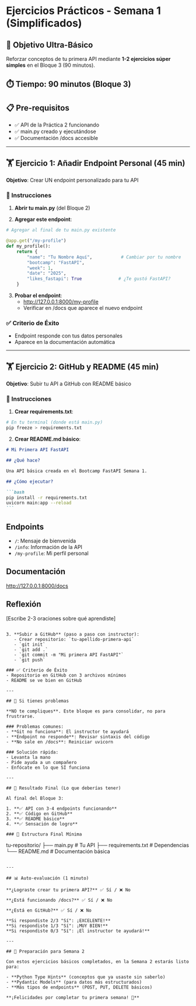 # Ejercicios Prácticos - Semana 1 (Simplificados)

## 🎯 Objetivo Ultra-Básico

Reforzar conceptos de tu primera API mediante **1-2 ejercicios súper simples** en el Bloque 3 (90 minutos).

## ⏱️ Tiempo: 90 minutos (Bloque 3)

## 📋 Pre-requisitos

- ✅ API de la Práctica 2 funcionando
- ✅ main.py creado y ejecutándose
- ✅ Documentación /docs accesible

---

## 🏋️ Ejercicio 1: Añadir Endpoint Personal (45 min)

**Objetivo**: Crear UN endpoint personalizado para tu API

### 📝 Instrucciones

1. **Abrir tu main.py** (del Bloque 2)

2. **Agregar este endpoint**:

```python
# Agregar al final de tu main.py existente

@app.get("/my-profile")
def my_profile():
    return {
        "name": "Tu Nombre Aquí",           # Cambiar por tu nombre
        "bootcamp": "FastAPI",
        "week": 1,
        "date": "2025",
        "likes_fastapi": True              # ¿Te gustó FastAPI?
    }
```

3. **Probar el endpoint**:
   - http://127.0.0.1:8000/my-profile
   - Verificar en /docs que aparece el nuevo endpoint

### ✅ Criterio de Éxito

- Endpoint responde con tus datos personales
- Aparece en la documentación automática

---

## 🏋️ Ejercicio 2: GitHub y README (45 min)

**Objetivo**: Subir tu API a GitHub con README básico

### 📝 Instrucciones

1. **Crear requirements.txt**:

```bash
# En tu terminal (donde está main.py)
pip freeze > requirements.txt
```

2. **Crear README.md básico**:

````markdown
# Mi Primera API FastAPI

## ¿Qué hace?

Una API básica creada en el Bootcamp FastAPI Semana 1.

## ¿Cómo ejecutar?

```bash
pip install -r requirements.txt
uvicorn main:app --reload
```
````

## Endpoints

- `/`: Mensaje de bienvenida
- `/info`: Información de la API
- `/my-profile`: Mi perfil personal

## Documentación

http://127.0.0.1:8000/docs

## Reflexión

[Escribe 2-3 oraciones sobre qué aprendiste]

```

3. **Subir a GitHub** (paso a paso con instructor):
   - Crear repositorio: `tu-apellido-primera-api`
   - `git init`
   - `git add .`
   - `git commit -m "Mi primera API FastAPI"`
   - `git push`

### ✅ Criterio de Éxito
- Repositorio en GitHub con 3 archivos mínimos
- README se ve bien en GitHub

---

## 🚨 Si tienes problemas

**NO te compliques**. Este bloque es para consolidar, no para frustrarse.

### Problemas comunes:
- **Git no funciona**: El instructor te ayudará
- **Endpoint no responde**: Revisar sintaxis del código
- **No sale en /docs**: Reiniciar uvicorn

### Solución rápida:
- Levanta la mano
- Pide ayuda a un compañero
- Enfócate en lo que SÍ funciona

---

## 🎯 Resultado Final (Lo que deberías tener)

Al final del Bloque 3:

1. **✅ API con 3-4 endpoints funcionando**
2. **✅ Código en GitHub**
3. **✅ README básico**
4. **✅ Sensación de logro**

### 📁 Estructura Final Mínima

```

tu-repositorio/
├── main.py # Tu API
├── requirements.txt # Dependencias
└── README.md # Documentación básica

```

---

## 📊 Auto-evaluación (1 minuto)

**¿Lograste crear tu primera API?** ✅ Sí / ❌ No

**¿Está funcionando /docs?** ✅ Sí / ❌ No

**¿Está en GitHub?** ✅ Sí / ❌ No

**Si respondiste 2/3 "Sí": ¡EXCELENTE!**
**Si respondiste 1/3 "Sí": ¡MUY BIEN!**
**Si respondiste 0/3 "Sí": ¡El instructor te ayudará!**

---

## 🚀 Preparación para Semana 2

Con estos ejercicios básicos completados, en la Semana 2 estarás listo para:

- **Python Type Hints** (conceptos que ya usaste sin saberlo)
- **Pydantic Models** (para datos más estructurados)
- **Más tipos de endpoints** (POST, PUT, DELETE básicos)

**¡Felicidades por completar tu primera semana! 🎉**
```
